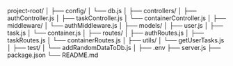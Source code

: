 project-root/
│
├── config/
│   └── db.js
│
├── controllers/
│   ├── authController.js
│   ├── taskController.js
│   └── containerController.js
│
├── middleware/
│   └── authMiddleware.js
│
├── models/
│   ├── user.js
│   ├── task.js
│   └── container.js
│
├── routes/
│   ├── authRoutes.js
│   ├── taskRoutes.js
│   └── containerRoutes.js
│
├── utils/
│   └── getUserTasks.js
│
├── test/
│   └── addRandomDataToDb.js
│
├── .env
├── server.js
├── package.json
└── README.md
